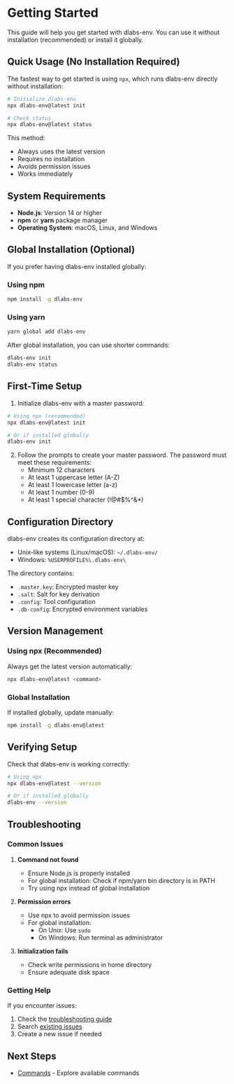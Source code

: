 # Getting Started

This guide will help you get started with dlabs-env. You can use it without installation (recommended) or install it globally.

## Quick Usage (No Installation Required)

The fastest way to get started is using `npx`, which runs dlabs-env directly without installation:

```bash
# Initialize dlabs-env
npx dlabs-env@latest init

# Check status
npx dlabs-env@latest status
```

This method:

- Always uses the latest version
- Requires no installation
- Avoids permission issues
- Works immediately

## System Requirements

- **Node.js**: Version 14 or higher
- **npm** or **yarn** package manager
- **Operating System**: macOS, Linux, and Windows

## Global Installation (Optional)

If you prefer having dlabs-env installed globally:

### Using npm

```bash
npm install -g dlabs-env
```

### Using yarn

```bash
yarn global add dlabs-env
```

After global installation, you can use shorter commands:

```bash
dlabs-env init
dlabs-env status
```

## First-Time Setup

1. Initialize dlabs-env with a master password:

```bash
# Using npx (recommended)
npx dlabs-env@latest init

# Or if installed globally
dlabs-env init
```

2. Follow the prompts to create your master password. The password must meet these requirements:
   - Minimum 12 characters
   - At least 1 uppercase letter (A-Z)
   - At least 1 lowercase letter (a-z)
   - At least 1 number (0-9)
   - At least 1 special character (!@#$%^&\*)

## Configuration Directory

dlabs-env creates its configuration directory at:

- Unix-like systems (Linux/macOS): `~/.dlabs-env/`
- Windows: `%USERPROFILE%\.dlabs-env\`

The directory contains:

- `.master.key`: Encrypted master key
- `.salt`: Salt for key derivation
- `.config`: Tool configuration
- `.db-config`: Encrypted environment variables

## Version Management

### Using npx (Recommended)

Always get the latest version automatically:

```bash
npx dlabs-env@latest <command>
```

### Global Installation

If installed globally, update manually:

```bash
npm install -g dlabs-env@latest
```

## Verifying Setup

Check that dlabs-env is working correctly:

```bash
# Using npx
npx dlabs-env@latest --version

# Or if installed globally
dlabs-env --version
```

## Troubleshooting

### Common Issues

1. **Command not found**

   - Ensure Node.js is properly installed
   - For global installation: Check if npm/yarn bin directory is in PATH
   - Try using npx instead of global installation

2. **Permission errors**

   - Use npx to avoid permission issues
   - For global installation:
     - On Unix: Use `sudo`
     - On Windows: Run terminal as administrator

3. **Initialization fails**
   - Check write permissions in home directory
   - Ensure adequate disk space

### Getting Help

If you encounter issues:

1. Check the [troubleshooting guide](/guide/troubleshooting)
2. Search [existing issues](https://github.com/dscriptlabs/dlabs-env/issues)
3. Create a new issue if needed

## Next Steps

- [Commands](/reference/commands) - Explore available commands

